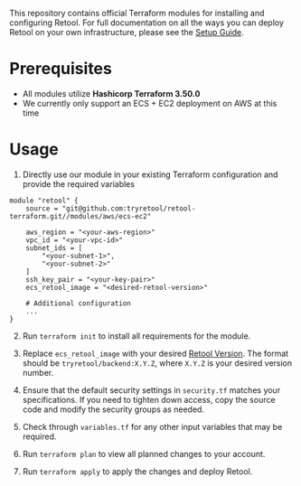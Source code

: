 This repository contains official Terraform modules for installing and configuring Retool. For full documentation on all the ways you can deploy Retool on your own infrastructure, please see the [Setup Guide](https://docs.retool.com/docs/setup-instructions).


# Prerequisites
- All modules utilize **Hashicorp Terraform 3.50.0**
- We currently only support an ECS + EC2 deployment on AWS at this time

# Usage
1. Directly use our module in your existing Terraform configuration and provide the required variables

```
module "retool" {
    source = "git@github.com:tryretool/retool-terraform.git//modules/aws/ecs-ec2"

    aws_region = "<your-aws-region>"
    vpc_id = "<your-vpc-id>"
    subnet_ids = [
        "<your-subnet-1>",
        "<your-subnet-2>"
    ]
    ssh_key_pair = "<your-key-pair>"
    ecs_retool_image = "<desired-retool-version>"

    # Additional configuration
    ...
}
```

2. Run `terraform init` to install all requirements for the module.

3. Replace `ecs_retool_image` with your desired [Retool Version](https://docs.retool.com/docs/updating-retool-on-premise#retool-release-versions). The format should be `tryretool/backend:X.Y.Z`, where `X.Y.Z` is your desired version number.

4. Ensure that the default security settings in `security.tf` matches your specifications. If you need to tighten down access, copy the source code and modify the security groups as needed.

5. Check through `variables.tf` for any other input variables that may be required.

6. Run `terraform plan` to view all planned changes to your account.

7. Run `terraform apply` to apply the changes and deploy Retool.
